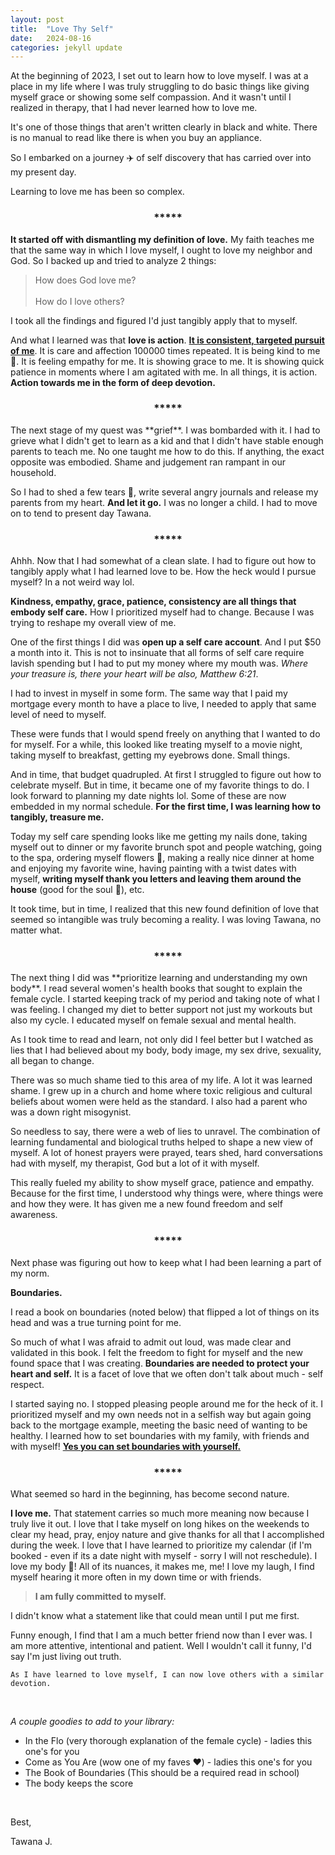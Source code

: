 ```yaml
---
layout: post
title:  "Love Thy Self"
date:   2024-08-16
categories: jekyll update
--- 
```


At the beginning of 2023, I set out to learn how to love myself. I was at a place in my life where I was truly struggling to do basic things like giving myself grace or showing some self compassion. And it wasn't until I realized in therapy, that I had never learned how to love me. 

It's one of those things that aren't written clearly in black and white. There is no manual to read like there is when you buy an appliance. 

So I embarked on a journey :airplane: of self discovery that has carried over into my present day. 

Learning to love me has been so complex. 
<h3 style="display: flex; justify-content: center;">*****</h3>

**It started off with dismantling my definition of love.** My faith teaches me that the same way in which I love myself, I ought to love my neighbor and God. So I backed up and tried to analyze 2 things: 

> How does God love me? 
<br><br>
> How do I love others? 

I took all the findings and figured I'd just tangibly apply that to myself. 

And what I learned was that **love is action**. **<u>It is consistent, targeted pursuit of me</u>**. It is care and affection 100000 times repeated. It is being kind to me :cherry_blossom:. It is feeling empathy for me. It is showing grace to me. It is showing quick patience in moments where I am agitated with me. In all things, it is action. **Action towards me in the form of deep devotion.** 

<h3 style="display: flex; justify-content: center;">*****</h3>
The next stage of my quest was **grief**. I was bombarded with it. I had to grieve what I didn't get to learn as a kid and that I didn't have stable enough parents to teach me. No one taught me how to do this. If anything, the exact opposite was embodied. Shame and judgement ran rampant in our household. 

So I had to shed a few tears :teddy_bear:, write several angry journals and release my parents from my heart. **And let it go.** I was no longer a child. I had to move on to tend to present day Tawana. 

<h3 style="display: flex; justify-content: center;">*****</h3>

Ahhh. Now that I had somewhat of a clean slate. I had to figure out how to tangibly apply what I had learned love to be. How the heck would I pursue myself? In a not weird way lol. 

**Kindness, empathy, grace, patience, consistency are all things that embody self care.** How I prioritized myself had to change. Because I was trying to reshape my overall view of me. 

One of the first things I did was **open up a self care account**. And I put $50 a month into it. This is not to insinuate that all forms of self care require lavish spending but I had to put my money where my mouth was. *Where your treasure is, there your heart will be also, Matthew 6:21*.

 I had to invest in myself in some form. The same way that I paid my mortgage every month to have a place to live, I needed to apply that same level of need to myself. 

 These were funds that I would spend freely on anything that I wanted to do for myself. For a while, this looked like treating myself to a movie night, taking myself to breakfast, getting my eyebrows done. Small things. 
 
 And in time, that budget quadrupled. At first I struggled to figure out how to celebrate myself. But in time, it became one of my favorite things to do. I look forward to planning my date nights lol. Some of these are now embedded in my normal schedule. **For the first time, I was learning how to tangibly, treasure me.**
  
  Today my self care spending looks like me getting my nails done, taking myself out to dinner or my favorite brunch spot and people watching, going to the spa, ordering myself flowers 	:bouquet:, making a really nice dinner at home and enjoying my favorite wine, having painting with a twist dates with myself, **writing myself thank you letters and leaving them around the house** (good for the soul :purple_heart:), etc. 

It took time, but in time, I realized that this new found definition of love that seemed so intangible was truly becoming a reality. I was loving Tawana, no matter what. 

<h3 style="display: flex; justify-content: center;">*****</h3>
The next thing I did was **prioritize learning and understanding my own body**. I read several women's health books that sought to explain the female cycle. I started keeping track of my period and taking note of what I was feeling. I changed my diet to better support not just my workouts but also my cycle. I educated myself on female sexual and mental health.

 As I took time to read and learn, not only did I feel better but I watched as lies that I had believed about my body, body image, my sex drive, sexuality, all began to change. 

There was so much shame tied to this area of my life. A lot it was learned shame. I grew up in a church and home where toxic religious and cultural beliefs about women were held as the standard. I also had a parent who was a down right misogynist.

So needless to say, there were a web of lies to unravel. The combination of learning fundamental and biological truths helped to shape a new view of myself. A lot of honest prayers were prayed, tears shed, hard conversations had with myself, my therapist, God but a lot of it with myself. 

This really fueled my ability to show myself grace, patience and empathy. Because for the first time, I understood why things were, where things were and how they were. It has given me a new found freedom and self awareness.


<h3 style="display: flex; justify-content: center;">*****</h3>

Next phase was figuring out how to keep what I had been learning a part of my norm. 

**Boundaries.**

I read a book on boundaries (noted below) that flipped a lot of things on its head and was a true turning point for me. 

So much of what I was afraid to admit out loud, was made clear and validated in this book. I felt the freedom to fight for myself and the new found space that I was creating. **Boundaries are needed to protect your heart and self.** It is a facet of love that we often don't talk about much - self respect. 

I started saying no. I stopped pleasing people around me for the heck of it. I prioritized myself and my own needs not in a selfish way but again going back to the mortgage example, meeting the basic need of wanting to be healthy. I learned how to set boundaries with my family, with friends and with myself! **<u>Yes you can set boundaries with yourself.</u>**

<h3 style="display: flex; justify-content: center;">*****</h3>

What seemed so hard in the beginning, has become second nature. 

**I love me.** That statement carries so much more meaning now because I truly live it out.  I love that I take myself on long hikes on the weekends to clear my head, pray, enjoy nature and give thanks for all that I accomplished during the week. I love that I have learned to prioritize my calendar (if I'm booked - even if its a date night with myself - sorry I will not reschedule).  I love my body :brown_heart:! All of its nuances, it makes me, me! I love my laugh, I find myself hearing it more often in my down time or with friends.

> **I am fully committed to myself.**

I didn't know what a statement like that could mean until I put me first. 




Funny enough, I find that I am a much better friend now than I ever was. I am more attentive, intentional and patient. Well I wouldn't call it funny, I'd say I'm just living out truth. 

`As I have learned to love myself, I can now love others with a similar devotion.`

<br>

*A couple goodies to add to your library:*
- In the Flo (very thorough explanation of the female cycle) - ladies this one's for you
- Come as You Are (wow one of my faves :heart:) - ladies this one's for you
- The Book of Boundaries (This should be a required read in school)
- The body keeps the score 

<br>

Best,

Tawana J.